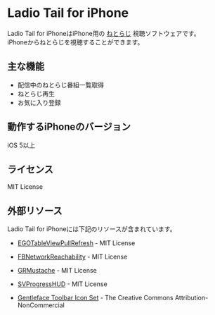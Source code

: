 # Ladio Tail for iPhone
Ladio Tail for iPhoneはiPhone用の [ねとらじ](http://ladio.net/) 視聴ソフトウェアです。  
iPhoneからねとらじを視聴することができます。

## 主な機能
* 配信中のねとらじ番組一覧取得
* ねとらじ再生
* お気に入り登録

## 動作するiPhoneのバージョン
iOS 5以上

## ライセンス
MIT License

## 外部リソース
Ladio Tail for iPhoneには下記のリソースが含まれています。

* [EGOTableViewPullRefresh](https://github.com/enormego/EGOTableViewPullRefresh) - MIT License
* [FBNetworkReachability](https://github.com/dev5tec/FBNetworkReachability) - MIT License
* [GRMustache](https://github.com/groue/GRMustache) - MIT License
* [SVProgressHUD](https://github.com/samvermette/SVProgressHUD) - MIT License

* [Gentleface Toolbar Icon Set](http://www.gentleface.com/free_icon_set.html) - The Creative Commons Attribution-NonCommercial